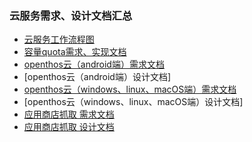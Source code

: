 ### 云服务需求、设计文档汇总
- [云服务工作流程图](https://github.com/openthos/multiwin-analysis/tree/master/seafile)
- [容量quota需求、实现文档](https://github.com/openthos/multiwin-analysis/blob/master/seafile/Seafile%20project%20quota%20implementation.md)
- [openthos云（android端）需求文档](https://github.com/openthos/multiwin-analysis/blob/master/multiwindow/dongpeng/openthos_cloud_desktop_and_mobile_documents.md)
- [openthos云（android端）设计文档]
- [openthos云（windows、linux、macOS端）需求文档](https://github.com/zhangshanmin/openthos-cloud-client-doc/blob/master/Product_Requirements_Document_20190104.md)
- [openthos云（windows、linux、macOS端）设计文档]
- [应用商店抓取 需求文档](https://github.com/Midysen/googleplay/blob/master/需求文档.md)
- [应用商店抓取 设计文档](https://github.com/Midysen/googleplay/blob/master/详细设计.md)
